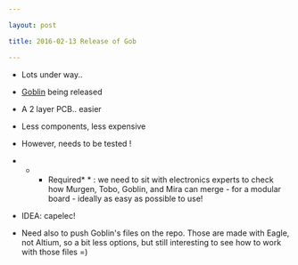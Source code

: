 ```yaml
---

layout: post

title: 2016-02-13 Release of Gob

---
```



-   Lots under way..
-   [Goblin](http://murgen.echopen.org/pcbs-have-reached/) being
    released
-   A 2 layer PCB.. easier
-   Less components, less expensive
-   However, needs to be tested !

-   -   -   Required\* \* : we need to sit with electronics experts to
            check how Murgen, Tobo, Goblin, and Mira can merge - for a
            modular board - ideally as easy as possible to use!

-   IDEA: capelec!
-   Need also to push Goblin's files on the repo. Those are made with
    Eagle, not Altium, so a bit less options, but still interesting to
    see how to work with those files =)

